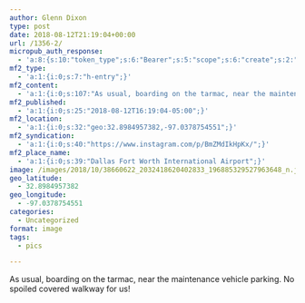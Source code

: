 ```yaml
---
author: Glenn Dixon
type: post
date: 2018-08-12T21:19:04+00:00
url: /1356-2/
micropub_auth_response:
  - 'a:8:{s:10:"token_type";s:6:"Bearer";s:5:"scope";s:6:"create";s:2:"me";s:28:"https://glenn.thedixons.net/";s:9:"issued_by";s:55:"https://glenn.thedixons.net/wp-json/indieauth/1.0/token";s:9:"client_id";s:24:"https://ownyourgram.com/";s:9:"issued_at";i:1540737877;s:4:"user";i:1;s:13:"last_accessed";i:1540750244;}'
mf2_type:
  - 'a:1:{i:0;s:7:"h-entry";}'
mf2_content:
  - 'a:1:{i:0;s:107:"As usual, boarding on the tarmac, near the maintenance vehicle parking.  No spoiled covered walkway for us!";}'
mf2_published:
  - 'a:1:{i:0;s:25:"2018-08-12T16:19:04-05:00";}'
mf2_location:
  - 'a:1:{i:0;s:32:"geo:32.8984957382,-97.0378754551";}'
mf2_syndication:
  - 'a:1:{i:0;s:40:"https://www.instagram.com/p/BmZMdIkHpKx/";}'
mf2_place_name:
  - 'a:1:{i:0;s:39:"Dallas Fort Worth International Airport";}'
image: /images/2018/10/38660622_2032418620402833_196885329527963648_n.jpg
geo_latitude:
  - 32.8984957382
geo_longitude:
  - -97.0378754551
categories:
  - Uncategorized
format: image
tags:
  - pics

---
```

As usual, boarding on the tarmac, near the maintenance vehicle parking. No spoiled covered walkway for us!